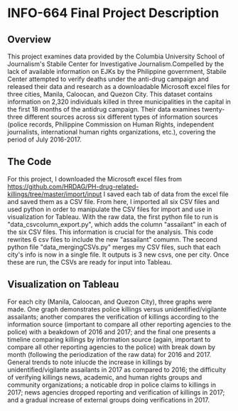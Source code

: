 # INFO-664 Final Project Description

## Overview

This project examines data provided by the Columbia University School of Journalism's Stabile Center for Investigative Journalism.Compelled by the lack of available information on EJKs by the Philippine government, Stabile Center attempted to verify deaths under the anti-drug campaign and released their data and research as a downloadable Microsoft excel files for three cities, Manila, Caloocan, and Quezon City. This dataset contains information on 2,320 individuals killed in three municipalities in the capital in the first 18 months of the antidrug campaign. Their data examines twenty-three different sources across six different types of information sources (police records, Philippine Commission on Human Rights, independent journalists, international human rights organizations, etc.), covering the period of July 2016-2017.

## The Code
For this project, I downloaded the Microsoft excel files from https://github.com/HRDAG/PH-drug-related-killings/tree/master/import/input
I saved each tab of data from the excel file and saved them as a CSV file. From here, I imported all six CSV files and used python in order to manipulate the CSV files for import and use in visualization for Tableau. With the raw data, the first python file to run is "data_csvcolumn_export.py", which adds the column "assailant" in each of the six CSV files. This information is crucial for the analysis. This code rewrites 6 csv files to include the new "assailant" comumn. The second python file "data_mergingCSVs.py" merges my CSV files, such that each city's info is now in a single file.  It outputs is 3 new csvs, one per city. Once these are run, the CSVs are ready for input into Tableau.

## Visualization on Tableau

For each city (Manila, Caloocan, and Quezon City), three graphs were made.  One graph demonstrates police killings versus unidentified/vigilante assailants; another compares the verification of killings according to the information source (important to compare all other reporting agencies to the police) with a beakdown of 2016 and 2017; and the final one presents a timeline comparing killings by information source (again, important to compare all other reporting agencies to the police) with break down by month (following the periodization of the raw data) for 2016 and 2017. General trends to note inlucde the increase in killings by unidentified/vigilante assailants in 2017 as compared to 2016; the difficulty of verifying killings news, academic, and human rights groups and community organizations; a noticable drop in police claims to killings in 2017; news agencies dropped reporting and verification of killings in 2017; and a gradual increase of external groups doing verifications in 2017.
